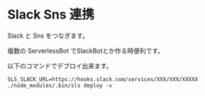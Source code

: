 # Slack Sns 連携

Slack と Sns をつなぎます。

複数の ServerlessBot でSlackBotとか作る時便利です。

以下のコマンドでデプロイ出来ます。

````
SLS_SLACK_URL=https://hooks.slack.com/services/XXX/XXX/XXXXX ./node_modules/.bin/sls deploy -v
````
